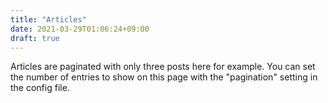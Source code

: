 ```yaml
---
title: "Articles"
date: 2021-03-29T01:06:24+09:00
draft: true
---
```

Articles are paginated with only three posts here for example. You can set the number of entries to show on this page with the "pagination" setting in the config file.